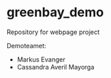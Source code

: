 # greenbay_demo
Repository for webpage project

Demoteamet:
- Markus Evanger
- Cassandra Averil Mayorga

